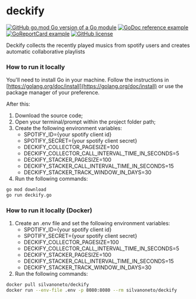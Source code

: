 # deckify

[![GitHub go.mod Go version of a Go module](https://img.shields.io/github/go-mod/go-version/silvanoneto/go-learning.svg)](https://github.com/silvanoneto/deckify)
[![GoDoc reference example](https://img.shields.io/badge/godoc-reference-blue.svg)](https://pkg.go.dev/github.com/silvanoneto/deckify)
[![GoReportCard example](https://goreportcard.com/badge/github.com/silvanoneto/deckify)](https://goreportcard.com/report/github.com/silvanoneto/deckify)
[![GitHub license](https://img.shields.io/github/license/silvanoneto/deckify.svg)](https://github.com/silvanoneto/deckify/main/LICENSE)

Deckify collects the recently played musics from spotify users and creates automatic collaborative playlists

### How to run it locally

You'll need to install Go in your machine. Follow the instructions in [https://golang.org/doc/install](https://golang.org/doc/install) or use the package manager of your preference.

After this:
1. Download the source code;
2. Open your terminal/prompt within the project folder path;
3. Create the following environment variables:
    - SPOTIFY_ID={your spotify client id}
    - SPOTIFY_SECRET={your spotify client secret}
    - DECKIFY_COLLECTOR_PAGESIZE=100
    - DECKIFY_COLLECTOR_CALL_INTERVAL_TIME_IN_SECONDS=5
    - DECKIFY_STACKER_PAGESIZE=100
    - DECKIFY_STACKER_CALL_INTERVAL_TIME_IN_SECONDS=15
    - DECKIFY_STACKER_TRACK_WINDOW_IN_DAYS=30
3. Run the following commands:
```sh
go mod download
go run deckify.go
```

### How to run it locally (Docker)

1. Create an .env file and set the following environment variables:
    - SPOTIFY_ID={your spotify client id}
    - SPOTIFY_SECRET={your spotify client secret}
    - DECKIFY_COLLECTOR_PAGESIZE=100
    - DECKIFY_COLLECTOR_CALL_INTERVAL_TIME_IN_SECONDS=5
    - DECKIFY_STACKER_PAGESIZE=100
    - DECKIFY_STACKER_CALL_INTERVAL_TIME_IN_SECONDS=15
    - DECKIFY_STACKER_TRACK_WINDOW_IN_DAYS=30
2. Run the following commands:
```sh
docker pull silvanoneto/deckify
docker run --env-file .env -p 8080:8080 --rm silvanoneto/deckify
```
